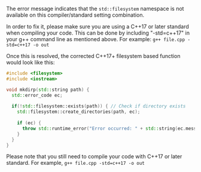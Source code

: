 The error message indicates that the `std::filesystem` namespace is not available on this compiler/standard setting combination. 

In order to fix it, please make sure you are using a C++17 or later standard when compiling your code. This can be done by including "-std=c++17" in your g++ command line as mentioned above. For example: `g++ file.cpp -std=c++17 -o out`

Once this is resolved, the corrected C++17+ filesystem based function would look like this:

```cpp
#include <filesystem>
#include <iostream>

void mkdirp(std::string path) {
  std::error_code ec;
  
  if(!std::filesystem::exists(path)) { // Check if directory exists
    std::filesystem::create_directories(path, ec);
    
    if (ec) {
      throw std::runtime_error("Error occurred: " + std::string(ec.message()));
    }
  }
}
```
Please note that you still need to compile your code with C++17 or later standard. For example, `g++ file.cpp -std=c++17 -o out`

